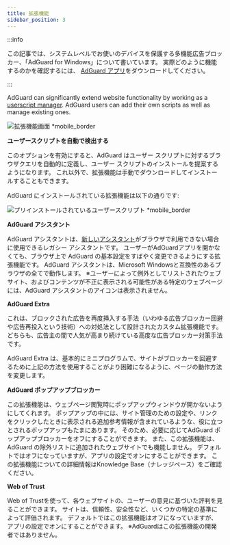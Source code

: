 ```yaml
---
title: 拡張機能
sidebar_position: 3
---
```


:::info

この記事では、システムレベルでお使いのデバイスを保護する多機能広告ブロッカー、「AdGuard for Windows」について書いています。 実際どのように機能するのかを確認するには、 [AdGuard アプリ](https://agrd.io/download-kb-adblock)をダウンロードしてください。

:::

AdGuard can significantly extend website functionality by working as a [userscript manager](/general/extensions.md). AdGuard users can add their own scripts as well as manage existing ones.

![拡張機能画面 \*mobile\_border](https://cdn.adtidy.org/content/kb/ad_blocker/windows/overview/userscripts.png)

**ユーザースクリプトを自動で検出する**

このオプションを有効にすると、AdGuard はユーザー スクリプトに対するブラウザクエリを自動的に定義し、ユーザー スクリプトのインストールを提案するようになります。 これ以外で、拡張機能は手動でダウンロードしてインストールすることもできます。

AdGuard にインストールされている拡張機能は以下の通りです:

![プリインストールされているユーザースクリプト \*mobile\_border](https://cdn.adtidy.org/content/kb/ad_blocker/windows/overview/preinstalled-userscripts.png)

**AdGuard アシスタント**

AdGuard アシスタントは、[新しいアシスタント](/adguard-for-windows/browser-assistant.md)がブラウザで利用できない場合に使用できるレガシー アシスタントです。 ユーザーがAdGuardアプリを開かなくても、ブラウザ上で AdGuard の基本設定をすばやく変更できるようにする拡張機能です。 AdGuard アシスタントは、Microsoft Windowsと互換性のあるブラウザの全てで動作します。 ※ユーザーによって例外としてリストされたウェブサイト、およびコンテンツが不正に表示される可能性がある特定のウェブページには、AdGuard アシスタントのアイコンは表示されません。

**AdGuard Extra**

これは、ブロックされた広告を再度挿入する手法（いわゆる広告ブロッカー回避や広告再投入という技術）への対処法として設計されたカスタム拡張機能です。 どちらも、広告主の間で人気が高まり続けている高度な広告ブロッカー対策手法です。

AdGuard Extra は、基本的にミニプログラムで、サイトがブロッカーを回避するために上記の方法を使用することがより困難になるように、ページの動作方法を変更します。

**AdGuard ポップアップブロッカー**

この拡張機能は、ウェブページ閲覧時にポップアップウィンドウが開かないようにしてくれます。 ポップアップの中には、サイト管理のための設定や、リンクをクリックしたときに表示される追加参考情報が含まれているような、役に立つとされるポップアップもたまにあります。 そのため、必要に応じてAdGuard ポップアップブロッカーをオフにすることができます。 また、この拡張機能は、AdGuard の除外リストに追加されたウェブサイトでも機能しません。 デフォルトではオフになっていますが、アプリの設定でオンにすることができます。 この拡張機能についての詳細情報はKnowledge Base（ナレッジベース）をご確認ください。

**Web of Trust**

Web of Trustを使って、各ウェブサイトの、ユーザーの意見に基づいた評判を見ることができます。 サイトは、信頼性、安全性など、いくつかの特定の基準によって評価されます。 デフォルトではこの拡張機能はオフになっていますが、アプリの設定でオンにすることができます。 ※AdGuardはこの拡張機能の開発者ではありません。
